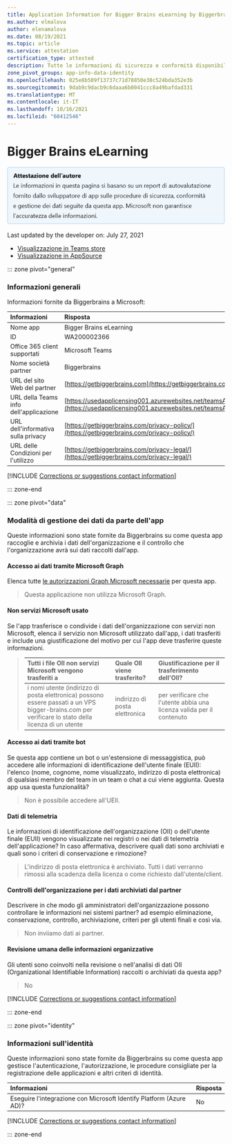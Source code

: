 ```yaml
---
title: Application Information for Bigger Brains eLearning by Biggerbrains
ms.author: elmalova
author: elenamalova
ms.date: 08/19/2021
ms.topic: article
ms.service: attestation
certification_type: attested
description: Tutte le informazioni di sicurezza e conformità disponibili per Bigger Brains eLearning, i criteri di gestione dei dati, le informazioni del catalogo app Microsoft Cloud App Security e le informazioni sulla sicurezza/conformità nel Registro di sistema CSA STAR.
zone_pivot_groups: app-info-data-identity
ms.openlocfilehash: 025e8b509f13737c71d78850e38c524bda352e3b
ms.sourcegitcommit: 9dab9c9dacb9c6daaa6b0041ccc8a49bafdad331
ms.translationtype: MT
ms.contentlocale: it-IT
ms.lasthandoff: 10/16/2021
ms.locfileid: "60412546"
---
```

# <a name="bigger-brains-elearning"></a>Bigger Brains eLearning

<p></p>
<img alt="Publisher Attestation: The information on this page is based on a self-assessment report provided by the app developer on the security, compliance, and data handling practices followed by this app. Microsoft makes no guarantees regarding the accuracy of the information." src="../media/attested.png" width="650" />
<p>Last updated by the developer on: July 27, 2021</p>

* <a href="https://teams.microsoft.com/l/app/12345514-afee-abcd-acde-c5b34109abcd" target="_blank">Visualizzazione in Teams store</a>
* <a href="https://appsource.microsoft.com/product/office/WA200002366" target="_blank">Visualizzazione in AppSource</a>

::: zone pivot="general"

### <a name="general-information"></a>Informazioni generali

Informazioni fornite da Biggerbrains a Microsoft:

| **Informazioni** | **Risposta** |
|:----------------|:-------------|
| Nome app | Bigger Brains eLearning |
| ID | WA200002366 |
| Office 365 client supportati | Microsoft Teams |
| Nome società partner | Biggerbrains |
| URL del sito Web del partner | [https://getbiggerbrains.com](https://getbiggerbrains.com) |
| URL della Teams info dell'applicazione | [https://usedapplicensing001.azurewebsites.net/teamsApp/inde...](https://usedapplicensing001.azurewebsites.net/teamsApp/index.html) |
| URL dell'informativa sulla privacy | [https://getbiggerbrains.com/privacy-policy/](https://getbiggerbrains.com/privacy-policy/) |
| URL delle Condizioni per l'utilizzo | [https://getbiggerbrains.com/privacy-legal/](https://getbiggerbrains.com/privacy-legal/) |

 [!INCLUDE [Corrections or suggestions contact information](../includes/corrections-or-suggestions.md)]

::: zone-end

::: zone pivot="data"

### <a name="how-the-app-handles-data"></a>Modalità di gestione dei dati da parte dell'app

Queste informazioni sono state fornite da Biggerbrains su come questa app raccoglie e archivia i dati dell'organizzazione e il controllo che l'organizzazione avrà sui dati raccolti dall'app.

#### <a name="data-access-using-microsoft-graph"></a>Accesso ai dati tramite Microsoft Graph

Elenca tutte [le autorizzazioni Graph Microsoft necessarie](https://docs.microsoft.com/graph/permissions-reference) per questa app.

>Questa applicazione non utilizza Microsoft Graph.


#### <a name="non-microsoft-services-used"></a>Non servizi Microsoft usato

Se l'app trasferisce o condivide i dati dell'organizzazione con servizi non Microsoft, elenca il servizio non Microsoft utilizzato dall'app, i dati trasferiti e include una giustificazione del motivo per cui l'app deve trasferire queste informazioni.

>| **Tutti i file OII non servizi Microsoft vengono trasferiti a** |  **Quale OII viene trasferito?** | **Giustificazione per il trasferimento dell'OII?** |
>|:-----------------------------------------------------|:------------------------------|:----------------------------------------|
>| i nomi utente (indirizzo di posta elettronica) possono essere passati a un VPS bigger-brains.com per verificare lo stato della licenza di un utente | indirizzo di posta elettronica | per verificare che l'utente abbia una licenza valida per il contenuto |

#### <a name="data-access-via-bots"></a>Accesso ai dati tramite bot

Se questa app contiene un bot o un'estensione di messaggistica, può accedere alle informazioni di identificazione dell'utente finale (EUII): l'elenco (nome, cognome, nome visualizzato, indirizzo di posta elettronica) di qualsiasi membro del team in un team o chat a cui viene aggiunta. Questa app usa questa funzionalità?

>Non è possibile accedere all'UEII.


#### <a name="telemetry-data"></a>Dati di telemetria

Le informazioni di identificazione dell'organizzazione (OII) o dell'utente finale (EUII) vengono visualizzate nei registri o nei dati di telemetria dell'applicazione? In caso affermativa, descrivere quali dati sono archiviati e quali sono i criteri di conservazione e rimozione?

>L'indirizzo di posta elettronica è archiviato. Tutti i dati verranno rimossi alla scadenza della licenza o come richiesto dall'utente/client.

#### <a name="organizational-controls-for-data-stored-by-partner"></a>Controlli dell'organizzazione per i dati archiviati dal partner

Descrivere in che modo gli amministratori dell'organizzazione possono controllare le informazioni nei sistemi partner? ad esempio eliminazione, conservazione, controllo, archiviazione, criteri per gli utenti finali e così via.

>Non inviiamo dati ai partner.

#### <a name="human-review-of-organizational-information"></a>Revisione umana delle informazioni organizzative

Gli utenti sono coinvolti nella revisione o nell'analisi di dati OII (Organizational Identifiable Information) raccolti o archiviati da questa app?

>No

[!INCLUDE [Corrections or suggestions contact information](../includes/corrections-or-suggestions.md)]

::: zone-end


::: zone pivot="identity"

### <a name="identity-information"></a>Informazioni sull'identità

Queste informazioni sono state fornite da Biggerbrains su come questa app gestisce l'autenticazione, l'autorizzazione, le procedure consigliate per la registrazione delle applicazioni e altri criteri di identità.

| **Informazioni** | **Risposta** |
|:----------------|:-------------|
| Eseguire l'integrazione con Microsoft Identify Platform (Azure AD)?  | No |

[!INCLUDE [Corrections or suggestions contact information](../includes/corrections-or-suggestions.md)]

::: zone-end

